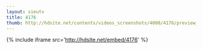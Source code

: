 ```yaml
---
layout: sieutv
title: 4176
thumb: http://hdsite.net/contents/videos_screenshots/4000/4176/preview_360p.mp4.jpg
---
```

{% include iframe src='http://hdsite.net/embed/4176' %}
 

